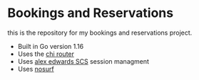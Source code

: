 # Bookings and Reservations

this is the repository for my bookings and reservations project.

- Built in Go version 1.16
- Uses the [chi router](https://github.com/go-chi/chi)
- Uses [alex edwards SCS](https://github.com/alexedwards/scs) session managment
- Uses [nosurf](https://github.com/justinas/nosurf)
